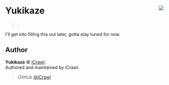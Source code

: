 # Yukikaze <img src="https://i.imgur.com/vvlR1Hu.png" align="right">
> .

I'll get into filling this out later, gotta stay tuned for now.

## Author

**Yukikaze** © [iCrawl](https://github.com/iCrawl).  
Authored and maintained by iCrawl.

> GitHub [@iCrawl](https://github.com/iCrawl)
